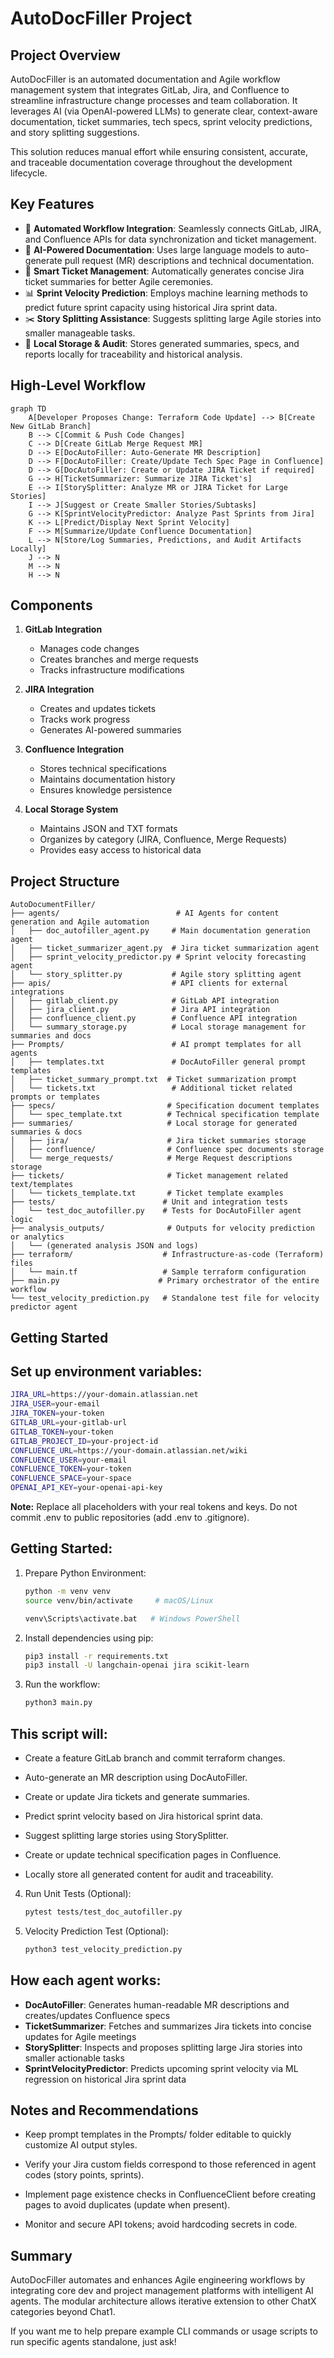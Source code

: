 # AutoDocFiller Project

## Project Overview
AutoDocFiller is an automated documentation and Agile workflow management system that integrates GitLab, Jira, and Confluence to streamline infrastructure change processes and team collaboration. It leverages AI (via OpenAI-powered LLMs) to generate clear, context-aware documentation, ticket summaries, tech specs, sprint velocity predictions, and story splitting suggestions.

This solution reduces manual effort while ensuring consistent, accurate, and traceable documentation coverage throughout the development lifecycle.

## Key Features
- 🔄 **Automated Workflow Integration**: Seamlessly connects GitLab, JIRA, and Confluence APIs for data synchronization and ticket management.
- 🤖 **AI-Powered Documentation**: Uses large language models to auto-generate pull request (MR) descriptions and technical documentation.
- 📝 **Smart Ticket Management**: Automatically generates concise Jira ticket summaries for better Agile ceremonies.
- 📊 **Sprint Velocity Prediction**: Employs machine learning methods to predict future sprint capacity using historical Jira sprint data.
- ✂️ **Story Splitting Assistance**: Suggests splitting large Agile stories into smaller manageable tasks.
- 💾 **Local Storage & Audit**: Stores generated summaries, specs, and reports locally for traceability and historical analysis.


## High-Level Workflow
```mermaid
graph TD
    A[Developer Proposes Change: Terraform Code Update] --> B[Create New GitLab Branch]
    B --> C[Commit & Push Code Changes]
    C --> D[Create GitLab Merge Request MR]
    D --> E[DocAutoFiller: Auto-Generate MR Description]
    D --> F[DocAutoFiller: Create/Update Tech Spec Page in Confluence]
    D --> G[DocAutoFiller: Create or Update JIRA Ticket if required]
    G --> H[TicketSummarizer: Summarize JIRA Ticket's]
    E --> I[StorySplitter: Analyze MR or JIRA Ticket for Large Stories]
    I --> J[Suggest or Create Smaller Stories/Subtasks]
    G --> K[SprintVelocityPredictor: Analyze Past Sprints from Jira]
    K --> L[Predict/Display Next Sprint Velocity]
    F --> M[Summarize/Update Confluence Documentation]
    L --> N[Store/Log Summaries, Predictions, and Audit Artifacts Locally]
    J --> N
    M --> N
    H --> N
```

## Components
1. **GitLab Integration**
   - Manages code changes
   - Creates branches and merge requests
   - Tracks infrastructure modifications

2. **JIRA Integration**
   - Creates and updates tickets
   - Tracks work progress
   - Generates AI-powered summaries

3. **Confluence Integration**
   - Stores technical specifications
   - Maintains documentation history
   - Ensures knowledge persistence

4. **Local Storage System**
   - Maintains JSON and TXT formats
   - Organizes by category (JIRA, Confluence, Merge Requests)
   - Provides easy access to historical data

## Project Structure
```
AutoDocumentFiller/
├── agents/                          # AI Agents for content generation and Agile automation
│   ├── doc_autofiller_agent.py     # Main documentation generation agent
│   ├── ticket_summarizer_agent.py  # Jira ticket summarization agent
│   ├── sprint_velocity_predictor.py # Sprint velocity forecasting agent
│   └── story_splitter.py           # Agile story splitting agent
├── apis/                           # API clients for external integrations
│   ├── gitlab_client.py            # GitLab API integration
│   ├── jira_client.py              # Jira API integration
│   ├── confluence_client.py        # Confluence API integration
│   └── summary_storage.py          # Local storage management for summaries and docs
├── Prompts/                        # AI prompt templates for all agents
│   ├── templates.txt               # DocAutoFiller general prompt templates
│   ├── ticket_summary_prompt.txt  # Ticket summarization prompt
│   └── tickets.txt                 # Additional ticket related prompts or templates
├── specs/                         # Specification document templates
│   └── spec_template.txt          # Technical specification template
├── summaries/                     # Local storage for generated summaries & docs
│   ├── jira/                      # Jira ticket summaries storage
│   ├── confluence/                # Confluence spec documents storage
│   └── merge_requests/            # Merge Request descriptions storage
├── tickets/                       # Ticket management related text/templates
│   └── tickets_template.txt       # Ticket template examples
├── tests/                        # Unit and integration tests
│   └── test_doc_autofiller.py    # Tests for DocAutoFiller agent logic
├── analysis_outputs/              # Outputs for velocity prediction or analytics
│   └── (generated analysis JSON and logs)
├── terraform/                    # Infrastructure-as-code (Terraform) files
│   └── main.tf                   # Sample terraform configuration
├── main.py                      # Primary orchestrator of the entire workflow
└── test_velocity_prediction.py   # Standalone test file for velocity predictor agent
```

## Getting Started
## Set up environment variables:
   ```bash
   JIRA_URL=https://your-domain.atlassian.net
   JIRA_USER=your-email
   JIRA_TOKEN=your-token
   GITLAB_URL=your-gitlab-url
   GITLAB_TOKEN=your-token
   GITLAB_PROJECT_ID=your-project-id
   CONFLUENCE_URL=https://your-domain.atlassian.net/wiki
   CONFLUENCE_USER=your-email
   CONFLUENCE_TOKEN=your-token
   CONFLUENCE_SPACE=your-space
   OPENAI_API_KEY=your-openai-api-key
   ```

**Note:**
   Replace all placeholders with your real tokens and keys.
   Do not commit .env to public repositories (add .env to .gitignore).

## Getting Started:
1. Prepare Python Environment:
   ```bash
   python -m venv venv
   source venv/bin/activate     # macOS/Linux

   venv\Scripts\activate.bat   # Windows PowerShell
   ```
2. Install dependencies using pip:
   ```bash
   pip3 install -r requirements.txt
   pip3 install -U langchain-openai jira scikit-learn
   ```
3. Run the workflow:
   ```bash
   python3 main.py
   ```
## This script will:

 - Create a feature GitLab branch and commit terraform changes.

 - Auto-generate an MR description using DocAutoFiller.

 - Create or update Jira tickets and generate summaries.

 - Predict sprint velocity based on Jira historical sprint data.

 - Suggest splitting large stories using StorySplitter.

 - Create or update technical specification pages in Confluence.

 - Locally store all generated content for audit and traceability.

4. Run Unit Tests (Optional):
   ```bash
   pytest tests/test_doc_autofiller.py
   ```
5. Velocity Prediction Test (Optional):
   ```bash
   python3 test_velocity_prediction.py
   ```

## How each agent works:
- **DocAutoFiller**: Generates human-readable MR descriptions and creates/updates Confluence specs
- **TicketSummarizer**: Fetches and summarizes Jira tickets into concise updates for Agile meetings
- **StorySplitter**: Inspects and proposes splitting large Jira stories into smaller actionable tasks
- **SprintVelocityPredictor**: Predicts upcoming sprint velocity via ML regression on historical Jira sprint data

## Notes and Recommendations

- Keep prompt templates in the Prompts/ folder editable to quickly customize AI output styles.

- Verify your Jira custom fields correspond to those referenced in agent codes (story points, sprints).

- Implement page existence checks in ConfluenceClient before creating pages to avoid duplicates (update when present).

- Monitor and secure API tokens; avoid hardcoding secrets in code.

## Summary
AutoDocFiller automates and enhances Agile engineering workflows by integrating core dev and project management platforms with intelligent AI agents. The modular architecture allows iterative extension to other ChatX categories beyond Chat1.

If you want me to help prepare example CLI commands or usage scripts to run specific agents standalone, just ask!
